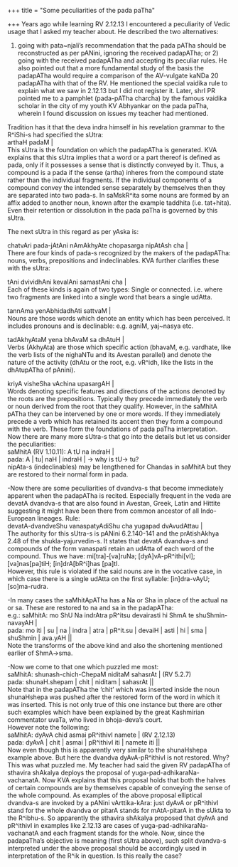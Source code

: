 +++
title = "Some peculiarities of the pada paTha"

+++
Years ago while learning RV 2.12.13 I encountered a peculiarity of Vedic
usage that I asked my teacher about. He described the two alternatives:
1) going with pata\~njali’s recommendation that the pada pATha should be
reconstructed as per pANini, ignoring the received padapATha; or 2)
going with the received padapATha and accepting its peculiar rules. He
also pointed out that a more fundamental study of the basis the
padapATha would require a comparison of the AV-vulgate kaNDa 20
padapATha with that of the RV. He mentioned the special vaidika rule to
explain what we saw in 2.12.13 but I did not register it. Later, shrI PR
pointed me to a pamphlet (pada-pATha charcha) by the famous vaidika
scholar in the city of my youth KV Abhyankar on the pada paTha, wherein
I found discussion on issues my teacher had mentioned.

Tradition has it that the deva indra himself in his revelation grammar
to the R^iShi-s had specified the sUtra:  
arthaH padaM |  
This sUtra is the foundation on which the padapATha is generated. KVA
explains that this sUtra implies that a word or a part thereof is
defined as pada, only if it possesses a sense that is distinctly
conveyed by it. Thus, a compound is a pada if the sense (artha) inheres
from the compound state rather than the individual fragments. If the
individual components of a compound convey the intended sense separately
by themselves then they are separated into two pada-s. In saMskR^ita
some nouns are formed by an affix added to another noun, known after the
example taddhita (i.e. tat+hita). Even their retention or dissolution in
the pada paTha is governed by this sUtra.

The next sUtra in this regard as per yAska is:

chatvAri pada-jAtAni nAmAkhyAte chopasarga nipAtAsh cha |  
There are four kinds of pada-s recognized by the makers of the
padapATha: nouns, verbs, prepositions and indeclinables. KVA further
clarifies these with the sUtra:

tAni dvividhAni kevalAni samastAni cha |  
Each of these kinds is again of two types: Single or connected. i.e.
where two fragments are linked into a single word that bears a single
udAtta.

tannAma yenAbhidadhAti sattvaM |  
Nouns are those words which denote an entity which has been perceived.
It includes pronouns and is declinable: e.g. agniM, yaj\~nasya etc.

tadAkhyAtaM yena bhAvaM sa dhAtuH |  
Verbs (AkhyAta) are those which specific action (bhavaM, e.g. vardhate,
like the verb lists of the nighaNTu and its Avestan parallel) and denote
the nature of the activity (dhAtu or the root, e.g. vR^idh, like the
lists in the dhAtupATha of pAnini).

kriyA visheSha vAchina upasargAH |  
Words denoting specific features and directions of the actions denoted
by the roots are the prepositions. Typically they precede immediately
the verb or noun derived from the root that they qualify. However, in
the saMhitA pATha they can be intervened by one or more words. If they
immediately precede a verb which has retained its accent then they form
a compound with the verb. These form the foundations of pada paTha
interpretation. Now there are many more sUtra-s that go into the details
but let us consider the peculiarities:  
saMhitA (RV 1.10.11): A tU na indraH |  
pada: A | tu| naH | indraH | -\> why is tU-\> tu?  
nipAta-s (indeclinables) may be lengthened for Chandas in saMhitA but
they are restored to their normal form in pada.

\-Now there are some peculiarities of dvandva-s that become immediately
apparent when the padapATha is recited. Especially frequent in the veda
are devatA dvandva-s that are also found in Avestan, Greek, Latin and
Hittite suggesting it might have been there from common ancestor of all
Indo-European lineages. Rule:  
devatA-dvandveShu vanaspatyAdiShu cha yugapad dvAvudAttau |  
The authority for this sUtra-s is pANini 6.2.140-141 and the
prAtishAkhya 2.48 of the shukla-yajurvedin-s. It states that devatA
dvandva-s and compounds of the form vanaspati retain an udAtta of each
word of the compound. Thus we have: mi\[tra\]-\[va\]ruNa;
\[dyA\]vA-pR^ithi\[vI\]; \[va\]nas\[pa\]tiH; \[in\]drA\[bR^i\]has
\[pa\]tI.  
However, this rule is violated if the said nouns are in the vocative
case, in which case there is a single udAtta on the first syllable:
\[in\]dra-vAyU; \[so\]ma-rudra.

\-In many cases the saMhitApATha has a Na or Sha in place of the actual
na or sa. These are restored to na and sa in the padapATha:  
e.g.: saMhitA: mo ShU Na indrAtra pR^itsu devairasti hi ShmA te
shuShmin-navayAH |  
pada: mo iti | su | na | indra | atra | pR^it.su | devaiH | asti | hi |
sma | shuShmin | ava.yAH ||  
Note the transforms of the above kind and also the shortening mentioned
earlier of ShmA-\>sma.

\-Now we come to that one which puzzled me most:  
saMhitA: shunash-chich-ChepaM niditaM sahasrAt | (RV 5.2.7)  
pada: shunaH.shepam | chit | niditam | sahasrAt ||  
Note that in the padapATha the ‘chit’ which was inserted inside the noun
shunaHshepa was pushed after the restored form of the word in which it
was inserted. This is not only true of this one instance but there are
other such examples which have been explained by the great Kashmirian
commentator uvaTa, who lived in bhoja-deva’s court.  
However note the following:  
saMhitA: dyAvA chid asmai pR^ithivI namete | (RV 2.12.13)  
pada: dyAvA | chit | asmai | pR^ithivI iti | namete iti ||  
Now even though this is apparently very similar to the shunaHshepa
example above. But here the dvandva dyAvA-pR^ithivI is not restored.
Why? This was what puzzled me. My teacher had said the given RV
padapATha of sthavira shAkalya deploys the proposal of
yuga-pad-adhikaraNa-vachanatA. Now KVA explains that this proposal holds
that both the halves of certain compounds are by themselves capable of
conveying the sense of the whole compound. As examples of the above
proposal elliptical dvandva-s are invoked by a pANini vArttika-kAra:
just dyAvA or pR^ithivI stand for the whole dvandva or pitarA stands for
mAtA-pitarA in the sUkta to the R^ibhu-s. So apparently the sthavira
shAkalya proposed that dyAvA and pR^ithivI in examples like 2.12.13 are
cases of yuga-pad-adhikaraNa-vachanatA and each fragment stands for the
whole. Now, since the padapaTha’s objective is meaning (first sUtra
above), such split dvandva-s interpreted under the above proposal should
be accordingly used in interpretation of the R^ik in question. Is this
really the case?
